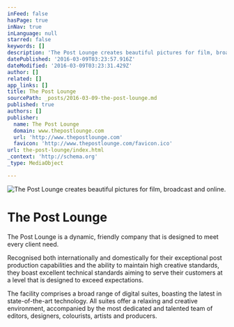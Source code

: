 ```yaml
---
inFeed: false
hasPage: true
inNav: true
inLanguage: null
starred: false
keywords: []
description: 'The Post Lounge creates beautiful pictures for film, broadcast and online.'
datePublished: '2016-03-09T03:23:57.916Z'
dateModified: '2016-03-09T03:23:31.429Z'
author: []
related: []
app_links: []
title: The Post Lounge
sourcePath: _posts/2016-03-09-the-post-lounge.md
published: true
authors: []
publisher:
  name: The Post Lounge
  domain: www.thepostlounge.com
  url: 'http://www.thepostlounge.com'
  favicon: 'http://www.thepostlounge.com/favicon.ico'
url: the-post-lounge/index.html
_context: 'http://schema.org'
_type: MediaObject

---
```

![The Post Lounge creates beautiful pictures for film, broadcast and online.](https://s3-us-west-2.amazonaws.com/the-grid-img/p/b85dac16ce773a6f66f8059a1d97213d1c04794c.png)

# The Post Lounge

The Post Lounge is a dynamic, friendly company that is designed to meet every client need.

Recognised both internationally and domestically for their exceptional post production capabilities and the ability to maintain high creative standards, they boast excellent technical standards aiming to serve their customers at a level that is designed to exceed expectations.

The facility comprises a broad range of digital suites, boasting the latest in state-of-the-art technology. All suites offer a relaxing and creative environment, accompanied by the most dedicated and talented team of editors, designers, colourists, artists and producers.